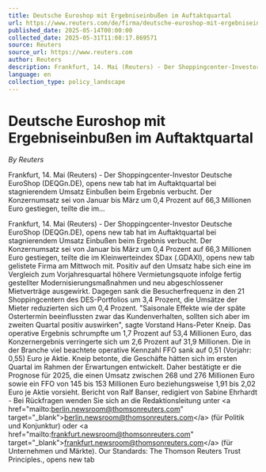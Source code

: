 ```yaml
---
title: Deutsche Euroshop mit Ergebniseinbußen im Auftaktquartal
url: https://www.reuters.com/de/firma/deutsche-euroshop-mit-ergebniseinbuen-im-auftaktquartal-2025-05-14/
published_date: 2025-05-14T00:00:00
collected_date: 2025-05-31T11:08:17.869571
source: Reuters
source_url: https://www.reuters.com
author: Reuters
description: Frankfurt, 14. Mai (Reuters) - Der Shoppingcenter-Investor Deutsche EuroShop (DEQGn.DE), opens new tab hat im Auftaktquartal bei stagnierendem Umsatz Einbußen beim Ergebnis verbucht. Der Konzernumsatz sei von Januar bis März um 0,4 Prozent auf 66,3 Millionen Euro gestiegen, teilte die im...
language: en
collection_type: policy_landscape
---
```


# Deutsche Euroshop mit Ergebniseinbußen im Auftaktquartal

*By Reuters*

Frankfurt, 14. Mai (Reuters) - Der Shoppingcenter-Investor Deutsche EuroShop (DEQGn.DE), opens new tab hat im Auftaktquartal bei stagnierendem Umsatz Einbußen beim Ergebnis verbucht. Der Konzernumsatz sei von Januar bis März um 0,4 Prozent auf 66,3 Millionen Euro gestiegen, teilte die im...

Frankfurt, 14. Mai (Reuters) - Der Shoppingcenter-Investor Deutsche EuroShop (DEQGn.DE), opens new tab hat im Auftaktquartal bei stagnierendem Umsatz Einbußen beim Ergebnis verbucht. Der Konzernumsatz sei von Januar bis März um 0,4 Prozent auf 66,3 Millionen Euro gestiegen, teilte die im Kleinwerteindex SDax (.GDAXI), opens new tab gelistete Firma am Mittwoch mit. Positiv auf den Umsatz habe sich eine im Vergleich zum Vorjahresquartal höhere Vermietungsquote infolge fertig gestellter Modernisierungsmaßnahmen und neu abgeschlossener Mietverträge ausgewirkt. Dagegen sank die Besucherfrequenz in den 21 Shoppingcentern des DES-Portfolios um 3,4 Prozent, die Umsätze der Mieter reduzierten sich um 0,4 Prozent. "Saisonale Effekte wie der späte Ostertermin beeinflussten zwar das Kundenverhalten, sollten sich aber im zweiten Quartal positiv auswirken", sagte Vorstand Hans-Peter Kneip. Das operative Ergebnis schrumpfte um 1,7 Prozent auf 53,4 Millionen Euro, das Konzernergebnis verringerte sich um 2,6 Prozent auf 31,9 Millionen. Die in der Branche viel beachtete operative Kennzahl FFO sank auf 0,51 (Vorjahr: 0,55) Euro je Aktie. Kneip betonte, die Geschäfte hätten sich im ersten Quartal im Rahmen der Erwartungen entwickelt. Daher bestätigte er die Prognose für 2025, die einen Umsatz zwischen 268 und 276 Millionen Euro sowie ein FFO von 145 bis 153 Millionen Euro beziehungsweise 1,91 bis 2,02 Euro je Aktie vorsieht. Bericht von Ralf Banser, redigiert von Sabine Ehrhardt - Bei Rückfragen wenden Sie sich an die Redaktionsleitung unter &lt;a href="mailto:berlin.newsroom@thomsonreuters.com" target="_blank"&gt;berlin.newsroom@thomsonreuters.com&lt;/a&gt; (für Politik und Konjunktur) oder &lt;a href="mailto:frankfurt.newsroom@thomsonreuters.com" target="_blank"&gt;frankfurt.newsroom@thomsonreuters.com&lt;/a&gt; (für Unternehmen und Märkte). Our Standards: The Thomson Reuters Trust Principles., opens new tab